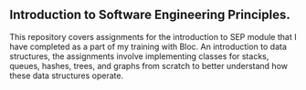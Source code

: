 ## Introduction to Software Engineering Principles.
This repository covers assignments for the introduction to SEP module that I have completed as a part of my training with Bloc. An introduction to data structures, the assignments involve implementing classes for stacks, queues, hashes, trees, and graphs from scratch to better understand how these data structures operate.
